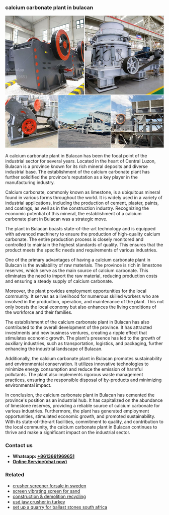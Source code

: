 <h3>calcium carbonate plant in bulacan</h3><img src='1702260044.jpg' alt=''><p>A calcium carbonate plant in Bulacan has been the focal point of the industrial sector for several years. Located in the heart of Central Luzon, Bulacan is a province known for its rich mineral deposits and diverse industrial base. The establishment of the calcium carbonate plant has further solidified the province's reputation as a key player in the manufacturing industry.</p><p>Calcium carbonate, commonly known as limestone, is a ubiquitous mineral found in various forms throughout the world. It is widely used in a variety of industrial applications, including the production of cement, plaster, paints, and coatings, as well as in the construction industry. Recognizing the economic potential of this mineral, the establishment of a calcium carbonate plant in Bulacan was a strategic move.</p><p>The plant in Bulacan boasts state-of-the-art technology and is equipped with advanced machinery to ensure the production of high-quality calcium carbonate. The entire production process is closely monitored and controlled to maintain the highest standards of quality. This ensures that the product meets the specific needs and requirements of various industries.</p><p>One of the primary advantages of having a calcium carbonate plant in Bulacan is the availability of raw materials. The province is rich in limestone reserves, which serve as the main source of calcium carbonate. This eliminates the need to import the raw material, reducing production costs and ensuring a steady supply of calcium carbonate.</p><p>Moreover, the plant provides employment opportunities for the local community. It serves as a livelihood for numerous skilled workers who are involved in the production, operation, and maintenance of the plant. This not only boosts the local economy but also enhances the living conditions of the workforce and their families.</p><p>The establishment of the calcium carbonate plant in Bulacan has also contributed to the overall development of the province. It has attracted investments and new business ventures, creating a ripple effect that stimulates economic growth. The plant's presence has led to the growth of auxiliary industries, such as transportation, logistics, and packaging, further enhancing the industrial landscape of Bulacan.</p><p>Additionally, the calcium carbonate plant in Bulacan promotes sustainability and environmental conservation. It utilizes innovative technologies to minimize energy consumption and reduce the emission of harmful pollutants. The plant also implements rigorous waste management practices, ensuring the responsible disposal of by-products and minimizing environmental impact.</p><p>In conclusion, the calcium carbonate plant in Bulacan has cemented the province's position as an industrial hub. It has capitalized on the abundance of limestone reserves, providing a reliable source of calcium carbonate for various industries. Furthermore, the plant has generated employment opportunities, stimulated economic growth, and promoted sustainability. With its state-of-the-art facilities, commitment to quality, and contribution to the local community, the calcium carbonate plant in Bulacan continues to thrive and make a significant impact on the industrial sector.</p><h3>Contact us</h3><ul><li><strong>Whatsapp:&nbsp;<a href="https://wa.me/8613661969651">+8613661969651</a></strong></li><li><a href="https://swt.shibang-china.com/?git&amp;zhl&amp;calcium carbonate plant in bulacan"><strong>Online Service(chat now)</strong></a></li></ul><h3>Related</h3><ul><li><a href='crusher screener forsale in sweden.md'>crusher screener forsale in sweden</a></li><li><a href='screen vibrating screen for sand.md'>screen vibrating screen for sand</a></li><li><a href='construction  demolition recycling.md'>construction & demolition recycling</a></li><li><a href='usd jaw crusher in turkey.md'>usd jaw crusher in turkey</a></li><li><a href='set up a quarry for ballast stones south africa.md'>set up a quarry for ballast stones south africa</a></li></ul>